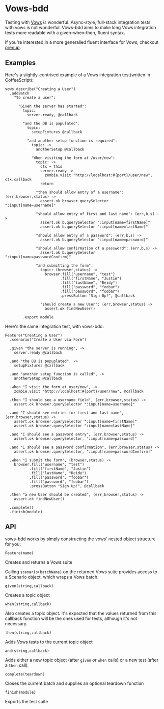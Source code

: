 Vows-bdd
======
Testing with [Vows](http://vowsjs.org) is wonderful. Async-style, full-stack integration tests with
vows is not wonderful. Vows-bdd aims to make long Vows integration tests more 
readable with a given-when-then, fluent syntax. 

If you're interested in a more generalied fluent interface for Vows, checkout
[prenup](https://github.com/jadell/prenup).

Examples
---
Here's a slightly-contrived example of a Vows integration test(written in CoffeeScript):

    vows.describe("Creating a User")
      .addBatch
        "To create a user":

          "Given the server has started":
            topic:
              server.ready, @callback

            "and the DB is populated":
              topic:
                setupFixtures @callback

              "and another setup function is required":
                topic: ->
                  anotherSetup @callback

                "When visiting the form at /user/new":
                  topic: ->
                    ctx = this
                    server.ready ->
                      zombie.visit "http://localhost:#{port}/user/new", ctx.callback
                    return

                  "then should allow entry of a username": (err,browser,status) ->
                    assert.ok browser.querySelector ":input[name=username]"

                  "should allow entry of first and last name": (err,b,s) ->
                    assert.ok b.querySelector ":input[name=firstName]"
                    assert.ok b.querySelector ":input[name=lastName]"

                  "should allow entry of a password": (err,b,s) ->
                    assert.ok b.querySelector ":input[name=password]"

                  "should allow confirmation of a password": (err,b,s) ->
                    assert.ok b.querySelector ":input[name=passwordConfirm]"

                  "and submitting the form":
                    topic: (browser,status) ->
                      browser.fill("username", "test")
                             .fill("firstName", "Justin")
                             .fill("lastName", "Reidy")
                             .fill("password", "foobar")
                             .fill("password", "foobar")
                             .pressButton "Sign Up!", @callback

                    "should create a new User": (err,browser,status) ->
                      assert.ok findNewUser()

            .export module

Here's the same integration test, with vows-bdd:

    Feature("Creating a User")
      .scenario("Create a User via Form")

      .given "the server is running", ->
        server.ready @callback

      .and "the DB is popuplated", ->
        setupFixtures @callback

      .and "another setup function is called", ->
        anotherSetup @callback

      .when "I visit the form at user/new", ->
        zombie.visit "http://localhost:#{port}/user/new", @callback

      .then "I should see a username field", (err,browser,status) ->
        assert.ok browser.querySelector ":input[name=username]"

      .and "I should see entries for first and last name", (err,browser,status) ->
        assert.ok browser.querySelector ":input[name=firstName]"
        assert.ok browser.querySelector ":input[name=lastName]"

      .and "I should see a password entry", (err,browser,status) ->
        assert.ok browser.querySelector, ":input[name=password]"

      .and "I should see a password confirmation", (err,browser,status) ->
        assert.ok browser.querySelector, ":input[name=passwordConfirm]"

      .when "I submit the form", (browser,status) ->
        browser.fill("username", "test")
               .fill("firstName", "Justin")
               .fill("lastName", "Reidy")
               .fill("password", "foobar")
               .fill("password", "foobar")
               .pressButton "Sign Up!", @callback

      .then "a new User should be created", (err,browser,status) ->
        assert.ok findNewUser()

      .complete()
      .finish(module)

API
-------

vows-bdd works by simply constructing the vows' nested object structure
for you:

    Feature(name)
Creates and returns a Vows suite

Calling `scenario(batchName)` on the returned Vows suite provides access
to a Scenario object, which wraps a Vows batch.

    given(string,callback) 
Creates a topic object

    when(string,callback)
Also creates a topic object. It's expected that the values returned from
this callback function will be the ones used for tests, although it's not 
necessary.

    then(string,callback)
Adds Vows tests to the current topic object

    and(string,callback)
Adds either a new topic object (after `given` or `when` calls) or a new test
(after a `then` call).

    complete(teardown)
Closes the current batch and supplies an optional teardown function

    finish(module)
Exports the test suite

